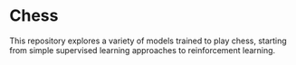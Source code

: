 # Chess

This repository explores a variety of models trained to play chess, starting from simple supervised learning approaches to reinforcement learning.